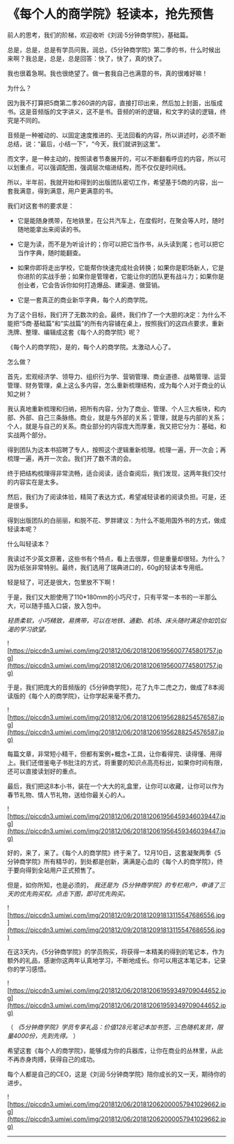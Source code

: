 # 《每个人的商学院》轻读本，抢先预售

前人的思考，我们的阶梯，欢迎收听《刘润·5分钟商学院》，基础篇。

总是，总是，总是有学员问我，润总，《5分钟商学院》第二季的书，什么时候出来啊？我总是，总是，总是回答：快了，快了，真的快了。

我也很着急啊。我也很绝望了。做一套我自己也满意的书，真的很难好嘛！

为什么？

因为我不打算把5商第二季260讲的内容，直接打印出来，然后加上封面，出版成书。这是音频版的文字讲义，这不是书。音频的听的逻辑，和文字的读的逻辑，终究是不同的。

音频是一种被动的、以固定速度推进的、无法回看的内容，所以讲述时，必须不断总结，说：“最后，小结一下”，“今天，我们就讲到这里”。

而文字，是一种主动的，按照读者节奏展开的，可以不断翻看呼应的内容，所以可以划重点，可以强调配图，强调层次缩进结构，而不仅仅是时间线。

所以，半年前，我就开始和得到的出版团队密切工作，希望基于5商的内容，出一套我满意，得到满意，用户更满意的书。

我们对这套书的要求是：

* 它是能随身携带，在地铁里，在公共汽车上，在度假时，在聚会等人时，随时随地能拿出来阅读的书。

* 它是为读，而不是为听设计的；你可以把它当作书，从头读到尾；也可以把它当作字典，随时能翻查。

* 如果你即将走出学校，它能帮你快速完成社会转换；如果你是职场新人，它是你进阶的实战手册；如果你是管理者，它能让你的团队更有战斗力；如果你是创业者，它会告诉你如何打造爆品、建渠道、做营销。

* 它是一套真正的商业新华字典，每个人的商学院。

为了这个目标，我们开了无数次的会。最终，我们作了一个大胆的决定：为什么不能把“5商·基础篇”和“实战篇”的所有内容铺在桌上，按照我们的这四点要求，重新洗牌、整理、编辑成这套《每个人的商学院》呢？

《每个人的商学院》，是的，每个人的商学院。太激动人心了。

怎么做？

首先，宏观经济学、领导力、组织行为学、营销管理、商业道德、战略管理、运营管理、财务管理，桌上这么多内容，怎么重新梳理结构，成为每个人对于商业的认知之树？

我认真地重新梳理和归纳，把所有内容，分为了商业、管理、个人三大板块，和内部、外部、自己三条脉络。商业，就是与外部的关系；管理，就是与内部的关系；个人，就是与自己的关系。商业部分的内容庞大而厚重，我又把它分为：基础，和实战两个部分。

得到团队为这本书招聘了专人，按照这个逻辑重新梳理。梳理一遍，开一次会；再梳理一遍，再开一次会。我们开了数不清的会。

终于把结构梳理得非常流畅，适合阅读，适合查阅后，我们发现，这两年我们交付的内容实在是太多。

然后，我们为了阅读体验，精简了表达方式，希望减轻读者的阅读负担。可是，还是很多。

得到出版团队的白丽丽，和脱不花、罗胖建议：为什么不能用国外书的方式，做成轻读本呢？

什么叫轻读本？

我读过不少英文原著，这些书有个特点，看上去很厚，但是重量却很轻。为什么？因为纸张非常特别。最终，我们选用了瑞典进口的，60g的轻读本专用纸。

轻是轻了，可还是很大，包里放不下啊！

于是，我们又大胆使用了110*180mm的小巧尺寸，只有平常一本书的一半那么大，可以随手插入口袋，放入包中。

 *轻质柔软，小巧精致，易携带，可以在地铁、通勤、机场、床头随时满足你如饥似渴的学习欲望。*

![https://piccdn3.umiwi.com/img/201812/06/201812061956007745801757.jpg](https://piccdn3.umiwi.com/img/201812/06/201812061956007745801757.jpg)

于是，我们把庞大的音频版的《5分钟商学院》，花了九牛二虎之力，做成了8本阅读版的《每个人的商学院》，让你学起来毫不费力。

![https://piccdn3.umiwi.com/img/201812/06/201812061956288254576587.jpg](https://piccdn3.umiwi.com/img/201812/06/201812061956288254576587.jpg)

每篇文章，非常短小精干，但都有案例+概念+工具，让你看得完、读得懂、用得上。我们还借鉴电子书批注的方式，将重要的知识点高亮标出，如果你时间有限，还可以直接读划好的重点。

最后，我们把这8本小书，装在一个大大的礼盒里，让你可以收藏，让你可以作为春节礼物、情人节礼物，送给你最关心的人。

![https://piccdn3.umiwi.com/img/201812/06/201812061956459346039447.jpg](https://piccdn3.umiwi.com/img/201812/06/201812061956459346039447.jpg)

好的，来了，来了。《每个人的商学院》终于来了。12月10日，这套凝聚两季《5分钟商学院》所有精华的，到处都是创新，满满是心血的《每个人的商学院》，终于要向得到全站用户正式预售了。

但是，如你所知，也是必须的， *我还是为《5分钟商学院》的专栏用户，申请了三天的优先购买权。点击下图，即可优先购买。*

![https://piccdn3.umiwi.com/img/201812/09/201812091813115547686556.jpg](https://piccdn3.umiwi.com/img/201812/09/201812091813115547686556.jpg)

在这3天内，《5分钟商学院》的学员购买，将获得一本精美的得到的笔记本，作为额外的礼品，感谢你这两年认真地学习，不断地成长。你可以用这本笔记本，记录你的学习感悟。

![https://piccdn3.umiwi.com/img/201812/06/201812061959349709044652.jpg](https://piccdn3.umiwi.com/img/201812/06/201812061959349709044652.jpg)

（ *《5分钟商学院》学员专享礼品：价值128元笔记本加书签，三色随机发货，限量4000份，先到先得。* ）

希望这套《每个人的商学院》，能够成为你的兵器库，让你在商业的丛林里，从此不再赤身肉搏，获得自己的成功。

每个人都是自己的CEO，这是《刘润·5分钟商学院》陪你成长的又一天，期待你的进步。

![https://piccdn3.umiwi.com/img/201812/06/201812062000057941029662.jpg](https://piccdn3.umiwi.com/img/201812/06/201812062000057941029662.jpg)

---
